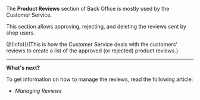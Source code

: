 The **Product Reviews** section of Back Office is mostly used by the Customer Service. 

This section allows approving, rejecting, and deleting the reviews sent by shop users. 

@(Info)()(This is how the Customer Service deals with the customers' reviews to create a list of the approved (or rejected) product reviews.)

------

**What's next?**

To get information on how to manage the reviews, read the following article:

* *Managing Reviews*